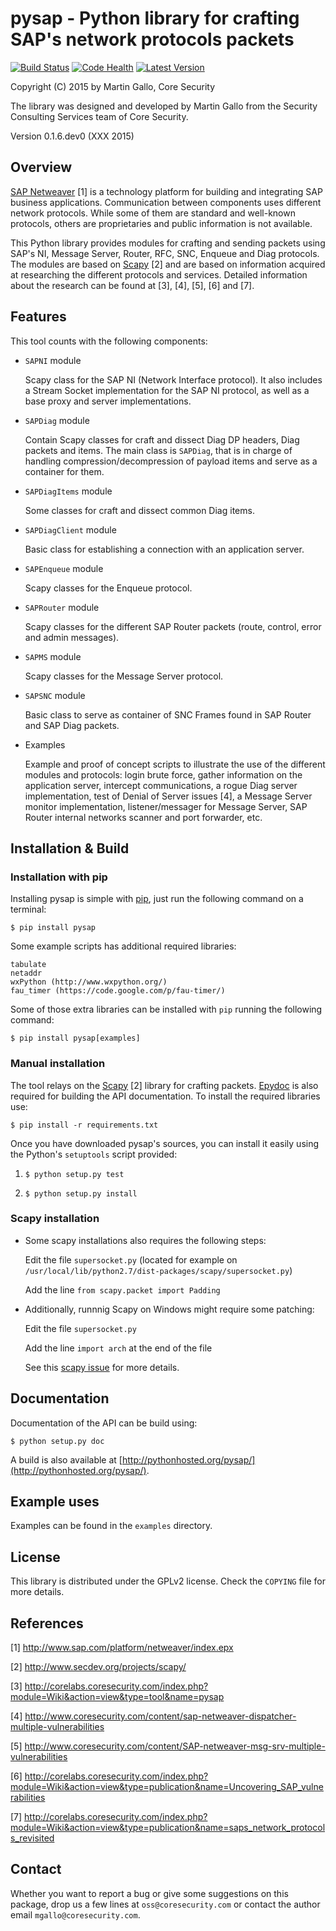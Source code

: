pysap - Python library for crafting SAP's network protocols packets
===================================================================

[![Build Status](https://travis-ci.org/CoreSecurity/pysap.svg?branch=master)](https://travis-ci.org/CoreSecurity/pysap)
[![Code Health](https://landscape.io/github/CoreSecurity/pysap/master/landscape.svg)](https://landscape.io/github/CoreSecurity/pysap/master)
[![Latest Version](https://pypip.in/version/pysap/badge.svg)](https://pypi.python.org/pypi/pysap/)

Copyright (C) 2015 by Martin Gallo, Core Security

The library was designed and developed by Martin Gallo from the Security
Consulting Services team of Core Security.

Version 0.1.6.dev0 (XXX 2015)


Overview
--------

[SAP Netweaver](http://www.sap.com/platform/netweaver/index.epx) [1] is a 
technology platform for building and integrating SAP business applications.
Communication between components uses different network protocols. While
some of them are standard and well-known protocols, others are proprietaries
and public information is not available.

This Python library provides modules for crafting and sending packets using
SAP's NI, Message Server, Router, RFC, SNC, Enqueue and Diag protocols. The
modules are based on [Scapy](http://www.secdev.org/projects/scapy/) [2] and
are based on information acquired at researching the different protocols and
services. Detailed information about the research can be found at [3], [4], 
[5], [6] and [7].


Features
--------

This tool counts with the following components:

- `SAPNI` module

    Scapy class for the SAP NI (Network Interface protocol). It also includes a
    Stream Socket implementation for the SAP NI protocol, as well as a base 
    proxy and server implementations.

- `SAPDiag` module

    Contain Scapy classes for craft and dissect Diag DP headers, Diag packets 
    and items. The main class is `SAPDiag`, that is in charge of handling 
    compression/decompression of payload items and serve as a container for 
    them.

- `SAPDiagItems` module

    Some classes for craft and dissect common Diag items.

- `SAPDiagClient` module

    Basic class for establishing a connection with an application server.

- `SAPEnqueue` module

    Scapy classes for the Enqueue protocol.

- `SAPRouter` module

    Scapy classes for the different SAP Router packets (route, control, error
    and admin messages).

- `SAPMS` module

    Scapy classes for the Message Server protocol.
    
- `SAPSNC` module

    Basic class to serve as container of SNC Frames found in SAP Router and
    SAP Diag packets. 

- Examples

    Example and proof of concept scripts to illustrate the use of the different
    modules and protocols: login brute force, gather information on the
    application server, intercept communications, a rogue Diag server
    implementation, test of Denial of Server issues [4], a Message Server
    monitor implementation, listener/messager for Message Server, SAP Router
    internal networks scanner and port forwarder, etc.
	

Installation & Build
--------------------

### Installation with pip ###

Installing pysap is simple with [pip](https://pip.pypa.io/), just run the
following command on a terminal:

    $ pip install pysap

Some example scripts has additional required libraries:

    tabulate
    netaddr
    wxPython (http://www.wxpython.org/)
    fau_timer (https://code.google.com/p/fau-timer/)

Some of those extra libraries can be installed with `pip` running the following
command:

    $ pip install pysap[examples] 

### Manual installation ###

The tool relays on the [Scapy](http://www.secdev.org/projects/scapy/) [2]
library for crafting packets. [Epydoc](http://epydoc.sourceforge.net/) is
also required for building the API documentation. To install the required
libraries use:

    $ pip install -r requirements.txt

Once you have downloaded pysap's sources, you can install it easily using
the Python's `setuptools` script provided:

1) `$ python setup.py test`

2) `$ python setup.py install`

### Scapy installation ###


- Some scapy installations also requires the following steps:

    Edit the file `supersocket.py` (located for example on 
    	`/usr/local/lib/python2.7/dist-packages/scapy/supersocket.py`)

    Add the line `from scapy.packet import Padding`

- Additionally, runnnig Scapy on Windows might require some patching:

    Edit the file `supersocket.py` 

    Add the line `import arch` at the end of the file

  See this [scapy issue](https://bitbucket.org/secdev/scapy/pull-request/56)
  for more details.


Documentation
-------------

Documentation of the API can be build using:

    $ python setup.py doc

A build is also available at [http://pythonhosted.org/pysap/](http://pythonhosted.org/pysap/).


Example uses
------------

Examples can be found in the `examples` directory.


License
-------

This library is distributed under the GPLv2 license. Check the `COPYING` file for
more details.


References
----------

[1] http://www.sap.com/platform/netweaver/index.epx

[2] http://www.secdev.org/projects/scapy/

[3] http://corelabs.coresecurity.com/index.php?module=Wiki&action=view&type=tool&name=pysap

[4] http://www.coresecurity.com/content/sap-netweaver-dispatcher-multiple-vulnerabilities

[5] http://www.coresecurity.com/content/SAP-netweaver-msg-srv-multiple-vulnerabilities

[6] http://corelabs.coresecurity.com/index.php?module=Wiki&action=view&type=publication&name=Uncovering_SAP_vulnerabilities

[7] http://corelabs.coresecurity.com/index.php?module=Wiki&action=view&type=publication&name=saps_network_protocols_revisited


Contact
-------

Whether you want to report a bug or give some suggestions on this package, drop
us a few lines at `oss@coresecurity.com` or contact the author email 
`mgallo@coresecurity.com`.
